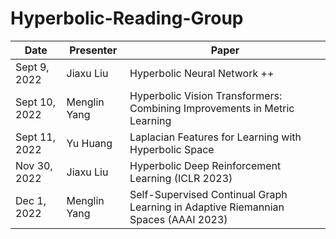 # Hyperbolic-Reading-Group


| Date     | Presenter | Paper |
| -------- | -------- | -------- |
|Sept 9, 2022    | Jiaxu Liu |Hyperbolic Neural Network ++     |
|Sept 10, 2022   | Menglin Yang|Hyperbolic Vision Transformers: Combining Improvements in Metric Learning|
|Sept 11, 2022   | Yu Huang |Laplacian Features for Learning with Hyperbolic Space|
|Nov 30, 2022    | Jiaxu Liu | Hyperbolic Deep Reinforcement Learning (ICLR 2023)|
|Dec 1, 2022     | Menglin Yang | Self-Supervised Continual Graph Learning in Adaptive Riemannian Spaces (AAAI 2023)|
